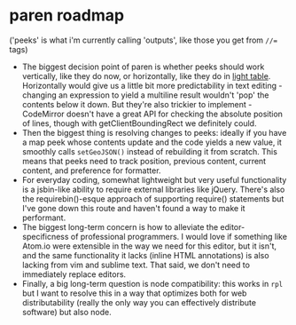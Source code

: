 # paren roadmap

('peeks' is what i'm currently calling 'outputs', like those you get from `//=` tags)

* The biggest decision point of paren is whether peeks should work vertically, like they do now, or horizontally,
  like they do in [light table](http://lighttable.com/). Horizontally would give us a little bit more predictability
  in text editing - changing an expression to yield a multiline result wouldn't 'pop' the contents below it
  down. But they're also trickier to implement - CodeMirror doesn't have a great API for checking the absolute position
  of lines, though with getClientBoundingRect we definitely could.
* Then the biggest thing is resolving changes to peeks: ideally if you have a map peek whose contents update
  and the code yields a new value, it smoothly calls `setGeoJSON()` instead of rebuilding it from scratch. This
  means that peeks need to track position, previous content, current content, and preference for formatter.
* For everyday coding, somewhat lightweight but very useful functionality is a jsbin-like ability to require
  external libraries like jQuery. There's also the requirebin()-esque approach of supporting require() statements
  but I've gone down this route and haven't found a way to make it performant.
* The biggest long-term concern is how to alleviate the editor-specificness of professional programmers. I would
  love if something like Atom.io were extensible in the way we need for this editor, but it isn't, and the same
  functionality it lacks (inline HTML annotations) is also lacking from vim and sublime text. That said,
  we don't need to immediately replace editors.
* Finally, a big long-term question is node compatibility: this works in `rpl` but I want to resolve this in a way
  that optimizes both for web distributability (really the only way you can effectively distribute software) but
  also node.
